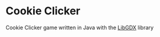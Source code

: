 # Cookie Clicker
Cookie Clicker game written in Java with the [LibGDX](https://github.com/libgdx/libgdx/) library
